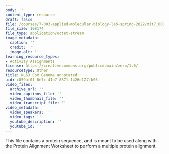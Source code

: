 ```yaml
---
body: ''
content_type: resource
draft: false
file: /courses/7-003-applied-molecular-biology-lab-spring-2022/mit7_003_s22_day19_nl63_cov_genome_annotated.dna
file_size: 108174
file_type: application/octet-stream
image_metadata:
  caption: ''
  credit: ''
  image-alt: ''
learning_resource_types:
- Activity Assignments
license: https://creativecommons.org/publicdomain/zero/1.0/
resourcetype: Other
title: NL63 CoV Genome annotated
uid: c859af01-8e7c-41e7-8871-1426d127fb03
video_files:
  archive_url: ''
  video_captions_file: ''
  video_thumbnail_file: ''
  video_transcript_file: ''
video_metadata:
  video_speakers: ''
  video_tags: ''
  youtube_description: ''
  youtube_id: ''
---
```

This file contains a protein sequence, and is meant to be used along with the Protein Alignment Worksheet to perform a multiple protein alignment.